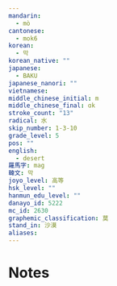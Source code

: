 ```yaml
---
mandarin:
  - mò
cantonese:
  - mok6
korean:
  - 막
korean_native: ""
japanese:
  - BAKU
japanese_nanori: ""
vietnamese:
middle_chinese_initial: m
middle_chinese_final: ɑk
stroke_count: "13"
radical: 水
skip_number: 1-3-10
grade_level: 5
pos: ""
english:
  - desert
羅馬字: mag
韓文: 막
joyo_level: 高等
hsk_level: ""
hanmun_edu_level: ""
danayo_id: 5222
mc_id: 2630
graphemic_classification: 莫
stand_in: 沙漠
aliases:
---
```


# Notes
